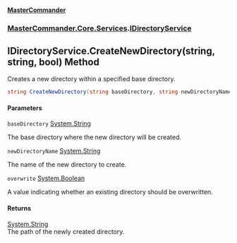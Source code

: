 #### [MasterCommander](MasterCommander.md 'MasterCommander')
### [MasterCommander.Core.Services](MasterCommander.Core.Services.md 'MasterCommander.Core.Services').[IDirectoryService](IDirectoryService.md 'MasterCommander.Core.Services.IDirectoryService')

## IDirectoryService.CreateNewDirectory(string, string, bool) Method

Creates a new directory within a specified base directory.

```csharp
string CreateNewDirectory(string baseDirectory, string newDirectoryName, bool overwrite=false);
```
#### Parameters

<a name='MasterCommander.Core.Services.IDirectoryService.CreateNewDirectory(string,string,bool).baseDirectory'></a>

`baseDirectory` [System.String](https://docs.microsoft.com/en-us/dotnet/api/System.String 'System.String')

The base directory where the new directory will be created.

<a name='MasterCommander.Core.Services.IDirectoryService.CreateNewDirectory(string,string,bool).newDirectoryName'></a>

`newDirectoryName` [System.String](https://docs.microsoft.com/en-us/dotnet/api/System.String 'System.String')

The name of the new directory to create.

<a name='MasterCommander.Core.Services.IDirectoryService.CreateNewDirectory(string,string,bool).overwrite'></a>

`overwrite` [System.Boolean](https://docs.microsoft.com/en-us/dotnet/api/System.Boolean 'System.Boolean')

A value indicating whether an existing directory should be overwritten.

#### Returns
[System.String](https://docs.microsoft.com/en-us/dotnet/api/System.String 'System.String')  
The path of the newly created directory.